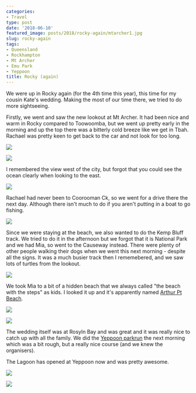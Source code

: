 ```yaml
---
categories:
- Travel
type: post
date: '2018-06-10'
featured_image: posts/2018/rocky-again/mtarcher1.jpg
slug: rocky-again
tags:
- Queensland
- Rockhampton
- Mt Archer
- Emu Park
- Yeppoon
title: Rocky (again)
---
```


We were up in Rocky again (for the 4th time this year), this time for my cousin Kate's wedding.
Making the most of our time there, we tried to do more sightseeing.

Firstly, we went and saw the new lookout at Mt Archer.
It had been nice and warm in Rocky compared to Toowoomba, but we went up pretty early in the morning and up the top there was a bitterly cold breeze like we get in Tbah. Rachael was pretty keen to get back to the car and not look for too long.

![](mtarcher1.jpg "")

![](mtarcher2.jpg "")

I remembered the view west of the city, but forgot that you could see the ocean clearly when looking to the east.

![](mtarcher3.jpg "")

Rachael had never been to Coorooman Ck, so we went for a drive there the next day. Although there isn't much to do if you aren't putting in a boat to go fishing.

![](coorooman_ck.jpg "")

Since we were staying at the beach, we also wanted to do the Kemp Bluff track. We tried to do it in the afternoon but we forgot that it is National Park and we had Mia, so went to the Causeway instead. There were plenty of other people walking their dogs when we went this next morning - despite all the signs. It was a much busier track then I rememebered, and we saw lots of turtles from the lookout.

![](kemp.jpg "")

We took Mia to a bit of a hidden beach that we always called "the beach with the steps" as kids. I looked it up and it's apparently named [Arthur Pt Beach](https://beachsafe.org.au/beach/qld/rockhampton/emu-park/arthur-point).

![](arthurptbeach1.jpg "")

![](arthurptbeach2.jpg "")

The wedding itself was at Rosyln Bay and was great and it was really nice to catch up with all the family. We did the [Yeppoon parkrun](http://www.parkrun.com.au/yeppoon/) the next morning which was a bit rough, but a really nice course (and we knew the organisers).

The Lagoon has opened at Yeppoon now and was pretty awesome.

![](lagoon1.jpg "")

![](lagoon2.jpg "")